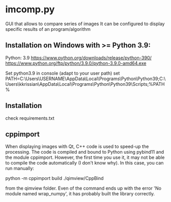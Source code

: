 # imcomp.py

GUI that allows to compare series of images
It can be configured to display specific results of an program/algorithm

## Installation on Windows with >= Python 3.9:

Python: 3.9
https://www.python.org/downloads/release/python-390/
https://www.python.org/ftp/python/3.9.0/python-3.9.0-amd64.exe

Set python3.9 in console (adapt to your user path)
set PATH=C:\Users\USERNAME\AppData\Local\Programs\Python\Python39\;C:\Users\kkrissian\AppData\Local\Programs\Python\Python39\Scripts;%PATH%

## Installation
check requirements.txt

## cppimport
When displaying images with Qt, C++ code is used to speed-up the processing.
The code is compiled and bound to Python using pybind11 and the module cppimport.
However, the first time you use it, it may not be able to compile the code automatically (I don't know why).
In this case, you can run manually:

  python -m cppimport build ./qimview/CppBind

from the qimview folder. Even of the command ends up with the error 'No module named wrap_numpy', it has probably built the library correctly.
